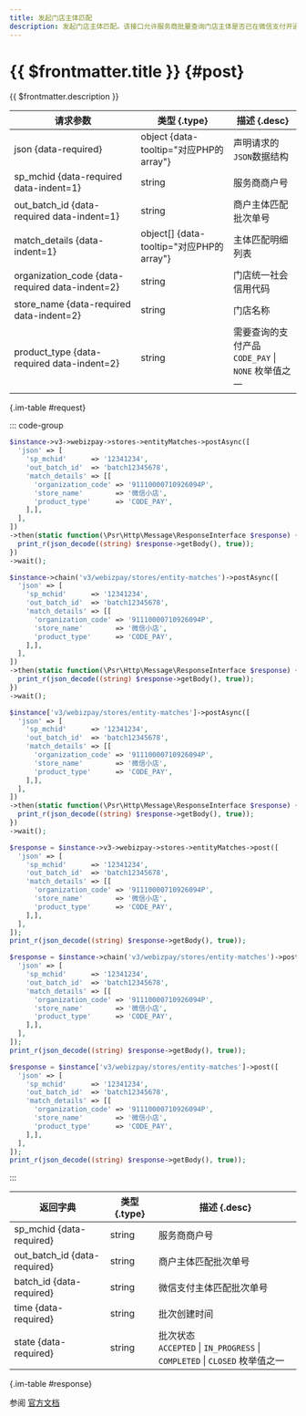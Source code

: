 ```yaml
---
title: 发起门店主体匹配
description: 发起门店主体匹配。该接口允许服务商批量查询门店主体是否已在微信支付开通相关支付产品，匹配结果可用于后续企业支付业务的开展。企业可通过此接口确认合作门店的支付能力，提前了解是否可以使用企业支付功能进行消费。
---
```


# {{ $frontmatter.title }} {#post}

{{ $frontmatter.description }}

| 请求参数 | 类型 {.type} | 描述 {.desc}
| --- | --- | ---
| json {data-required} | object {data-tooltip="对应PHP的array"} | 声明请求的`JSON`数据结构
| sp_mchid {data-required data-indent=1} | string | 服务商商户号
| out_batch_id {data-required data-indent=1} | string | 商户主体匹配批次单号
| match_details {data-indent=1} | object[] {data-tooltip="对应PHP的array"} | 主体匹配明细列表
| organization_code {data-required data-indent=2} | string | 门店统一社会信用代码
| store_name {data-required data-indent=2} | string | 门店名称
| product_type {data-required data-indent=2} | string | 需要查询的支付产品<br/>`CODE_PAY` \| `NONE` 枚举值之一

{.im-table #request}

::: code-group

```php [异步纯链式]
$instance->v3->webizpay->stores->entityMatches->postAsync([
  'json' => [
    'sp_mchid'      => '12341234',
    'out_batch_id'  => 'batch12345678',
    'match_details' => [[
      'organization_code' => '91110000710926094P',
      'store_name'        => '微信小店',
      'product_type'      => 'CODE_PAY',
    ],],
  ],
])
->then(static function(\Psr\Http\Message\ResponseInterface $response) {
  print_r(json_decode((string) $response->getBody(), true));
})
->wait();
```

```php [异步声明式]
$instance->chain('v3/webizpay/stores/entity-matches')->postAsync([
  'json' => [
    'sp_mchid'      => '12341234',
    'out_batch_id'  => 'batch12345678',
    'match_details' => [[
      'organization_code' => '91110000710926094P',
      'store_name'        => '微信小店',
      'product_type'      => 'CODE_PAY',
    ],],
  ],
])
->then(static function(\Psr\Http\Message\ResponseInterface $response) {
  print_r(json_decode((string) $response->getBody(), true));
})
->wait();
```

```php [异步属性式]
$instance['v3/webizpay/stores/entity-matches']->postAsync([
  'json' => [
    'sp_mchid'      => '12341234',
    'out_batch_id'  => 'batch12345678',
    'match_details' => [[
      'organization_code' => '91110000710926094P',
      'store_name'        => '微信小店',
      'product_type'      => 'CODE_PAY',
    ],],
  ],
])
->then(static function(\Psr\Http\Message\ResponseInterface $response) {
  print_r(json_decode((string) $response->getBody(), true));
})
->wait();
```

```php [同步纯链式]
$response = $instance->v3->webizpay->stores->entityMatches->post([
  'json' => [
    'sp_mchid'      => '12341234',
    'out_batch_id'  => 'batch12345678',
    'match_details' => [[
      'organization_code' => '91110000710926094P',
      'store_name'        => '微信小店',
      'product_type'      => 'CODE_PAY',
    ],],
  ],
]);
print_r(json_decode((string) $response->getBody(), true));
```

```php [同步声明式]
$response = $instance->chain('v3/webizpay/stores/entity-matches')->post([
  'json' => [
    'sp_mchid'      => '12341234',
    'out_batch_id'  => 'batch12345678',
    'match_details' => [[
      'organization_code' => '91110000710926094P',
      'store_name'        => '微信小店',
      'product_type'      => 'CODE_PAY',
    ],],
  ],
]);
print_r(json_decode((string) $response->getBody(), true));
```

```php [同步属性式]
$response = $instance['v3/webizpay/stores/entity-matches']->post([
  'json' => [
    'sp_mchid'      => '12341234',
    'out_batch_id'  => 'batch12345678',
    'match_details' => [[
      'organization_code' => '91110000710926094P',
      'store_name'        => '微信小店',
      'product_type'      => 'CODE_PAY',
    ],],
  ],
]);
print_r(json_decode((string) $response->getBody(), true));
```

:::

| 返回字典 | 类型 {.type} | 描述 {.desc}
| --- | --- | ---
| sp_mchid {data-required} | string | 服务商商户号
| out_batch_id {data-required} | string | 商户主体匹配批次单号
| batch_id {data-required} | string | 微信支付主体匹配批次单号
| time {data-required} | string | 批次创建时间
| state {data-required} | string | 批次状态<br/>`ACCEPTED` \| `IN_PROGRESS` \| `COMPLETED` \| `CLOSED` 枚举值之一

{.im-table #response}

参阅 [官方文档](https://pay.weixin.qq.com/doc/v3/partner/4014507136)
